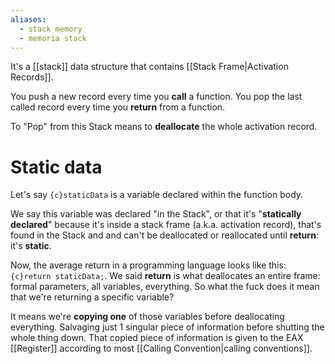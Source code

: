 ```yaml
---
aliases:
  - stack memory
  - memoria stack
---
```


It's a [[stack]] data structure that contains [[Stack Frame|Activation Records]].

You push a new record every time you **call** a function.
You pop the last called record every time you **return** from a function.

To "Pop" from this Stack means to **deallocate** the whole activation record.

# Static data

Let's say `{c}staticData` is a variable declared within the function body.

We say this variable was declared "in the Stack", or that it's "**statically declared**" because it's inside a stack frame (a.k.a. activation record), that's found in the Stack and and can't be deallocated or reallocated until **return**: it's **static**.

Now, the average return in a programming language looks like this: `{c}return staticData;`.
We said **return** is what deallocates an entire frame: formal parameters, all variables, everything.
So what the fuck does it mean that we're returning a specific variable?

It means we're **copying one** of those variables before deallocating everything. Salvaging just 1 singular piece of information before shutting the whole thing down. That copied piece of information is given to the EAX [[Register]] according to most [[Calling Convention|calling conventions]].